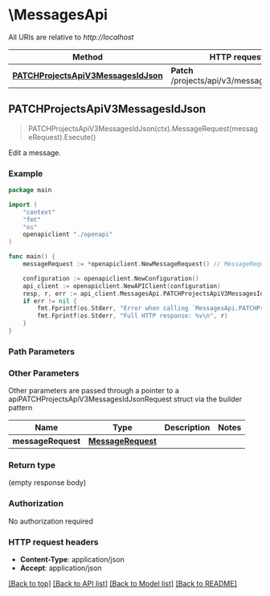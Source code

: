 # \MessagesApi

All URIs are relative to *http://localhost*

Method | HTTP request | Description
------------- | ------------- | -------------
[**PATCHProjectsApiV3MessagesIdJson**](MessagesApi.md#PATCHProjectsApiV3MessagesIdJson) | **Patch** /projects/api/v3/messages/:id.json | Edit a message.



## PATCHProjectsApiV3MessagesIdJson

> PATCHProjectsApiV3MessagesIdJson(ctx).MessageRequest(messageRequest).Execute()

Edit a message.



### Example

```go
package main

import (
    "context"
    "fmt"
    "os"
    openapiclient "./openapi"
)

func main() {
    messageRequest := *openapiclient.NewMessageRequest() // MessageRequest | 

    configuration := openapiclient.NewConfiguration()
    api_client := openapiclient.NewAPIClient(configuration)
    resp, r, err := api_client.MessagesApi.PATCHProjectsApiV3MessagesIdJson(context.Background()).MessageRequest(messageRequest).Execute()
    if err != nil {
        fmt.Fprintf(os.Stderr, "Error when calling `MessagesApi.PATCHProjectsApiV3MessagesIdJson``: %v\n", err)
        fmt.Fprintf(os.Stderr, "Full HTTP response: %v\n", r)
    }
}
```

### Path Parameters



### Other Parameters

Other parameters are passed through a pointer to a apiPATCHProjectsApiV3MessagesIdJsonRequest struct via the builder pattern


Name | Type | Description  | Notes
------------- | ------------- | ------------- | -------------
 **messageRequest** | [**MessageRequest**](MessageRequest.md) |  | 

### Return type

 (empty response body)

### Authorization

No authorization required

### HTTP request headers

- **Content-Type**: application/json
- **Accept**: application/json

[[Back to top]](#) [[Back to API list]](../README.md#documentation-for-api-endpoints)
[[Back to Model list]](../README.md#documentation-for-models)
[[Back to README]](../README.md)

